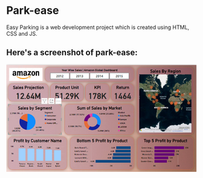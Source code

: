 # Park-ease

Easy Parking is a web development project which is created using HTML, CSS and JS.

## Here's a screenshot of park-ease:

![Alt Text - Dashboard](https://github.com/Reetesh0007/Amazon_Dashboard/blob/main/Report.png)
